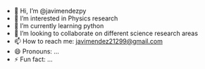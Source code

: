 - 👋 Hi, I’m @javimendezpy
- 👀 I’m interested in Physics research
- 🌱 I’m currently learning python
- 💞️ I’m looking to collaborate on different science research areas
- 📫 How to reach me: javimendez21299@gmail.com
- 😄 Pronouns: ...
- ⚡ Fun fact: ...

<!---
javimendezpy/javimendezpy is a ✨ special ✨ repository because its `README.md` (this file) appears on your GitHub profile.
You can click the Preview link to take a look at your changes.
--->
